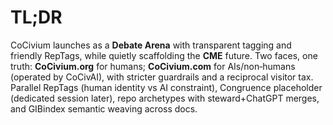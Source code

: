 # TL;DR
CoCivium launches as a **Debate Arena** with transparent tagging and friendly RepTags, while quietly scaffolding the **CME** future. Two faces, one truth: **CoCivium.org** for humans; **CoCivium.com** for AIs/non‑humans (operated by CoCivAI), with stricter guardrails and a reciprocal visitor tax. Parallel RepTags (human identity vs AI constraint), Congruence placeholder (dedicated session later), repo archetypes with steward+ChatGPT merges, and GIBindex semantic weaving across docs.
